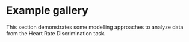 # Example gallery

This section demonstrates some modelling approaches to analyze data from the Heart Rate Discrimination task.
